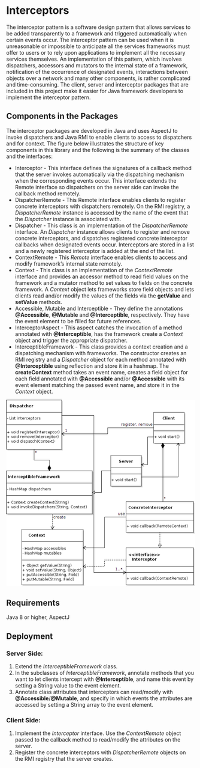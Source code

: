 # Interceptors
The interceptor pattern is a software design pattern that allows services to be added transparently to a framework and triggered automatically when certain events occur. The interceptor pattern can be used when it is unreasonable or impossible to anticipate all the services frameworks must offer to users or to rely upon applications to implement all the necessary services themselves. An implementation of this pattern, which involves dispatchers, accessors and mutators to the internal state of a framework, notification of the occurrence of designated events, interactions between objects over a network and many other components, is rather complicated and time-consuming. The client, server and interceptor packages that are included in this project make it easier for Java framework developers to implement the interceptor pattern.

## Components in the Packages
The interceptor packages are developed in Java and uses AspectJ to invoke dispatchers and Java RMI to enable clients to access to dispatchers and for context. The figure below illustrates the structure of key components in this library and the following is the summary of the classes and the interfaces:
* Interceptor - This interface defines the signatures of a callback method that the server invokes automatically via the dispatching mechanism when the corresponding events occur. This interface extends the Remote interface so dispatchers on the server side can invoke the callback method remotely.
* DispatcherRemote - This Remote interface enables clients to register concrete interceptors with dispatchers remotely. On the RMI registry, a _DispatcherRemote_ instance is accessed by the name of the event that the _Dispatcher_ instance is associated with.
* Dispatcher - This class is an implementation of the _DispatcherRemote_ interface. An _Dispatcher_ instance allows clients to register and remove concrete interceptors, and dispatches registered concrete interceptor callbacks when designated events occur. Interceptors are stored in a list and a newly registered interceptor is added at the end of the list.
* ContextRemote - This _Remote_ interface enables clients to access and modify framework’s internal state remotely.
* Context - This class is an implementation of the _ContextRemote_ interface and provides an accessor method to read field values on the framework and a mutator method to set values to fields on the concrete framework. A _Context_ object lets frameworks store field objects and lets clients read and/or modify the values of the fields via the __getValue__ and __setValue__ methods.
* Accessible, Mutable and Interceptible - They define the annotations __@Accessible__, __@Mutable__ and __@Interceptible__, respectively. They have the event element to be filled for future references.
* InterceptorAspect - This aspect catches the invocation of a method annotated with __@Interceptible__, has the framework create a _Context_ object and trigger the appropriate dispatcher.
* InterceptibleFramework - This class provides a context creation and a dispatching mechanism with frameworks. The constructor creates an RMI registry and a _Dispatcher_ object for each method annotated with __@Interceptible__ using reflection and store it in a hashmap. The __createContext__ method takes an event name, creates a field object for each field annotated with __@Accessible__ and/or __@Accessible__ with its event element matching the passed event name, and store it in the _Context_ object.

![alt text](https://github.com/daichimae/interceptor/blob/master/images/diagram.png "Class diagram for the interceptor packages")

## Requirements
Java 8 or higher, AspectJ

## Deployment
### Server Side:
  1. Extend the _InterceptibleFramework_ class.
  2. In the subclasses of _InterceptibleFramework_, annotate methods that you want to let clients intercept with __@Interceptible__, and name this event by setting a String value to the event element.
  3. Annotate class attributes that interceptors can read/modify with __@Accessible__/__@Mutable__, and specify in which events the attributes are accessed by setting a String array to the event element.

### Client Side:
  1. Implement the _Interceptor_ interface. Use the _ContextRemote_ object passed to the callback method to read/modify the attributes on the server.
  2. Register the concrete interceptors with _DispatcherRemote_ objects on the RMI registry that the server creates.
